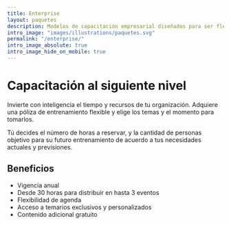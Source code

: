```yaml
---
title: Enterprise
layout: paquetes
description: Modelos de capacitación empresarial diseñados para ser flexibles y escalables
intro_image: "images/illustrations/paquetes.svg"
permalink: "/enterprise/"
intro_image_absolute: true
intro_image_hide_on_mobile: true    
---
```


# Capacitación al siguiente nivel

Invierte con inteligencia el tiempo y recursos de tu organización. Adquiere una póliza de entrenamiento flexible y elige los temas y el momento para tomarlos.

Tú decides el número de horas a reservar, y la cantidad de personas objetivo para su futuro entrenamiento de acuerdo a tus necesidades actuales y previsiones.

## Beneficios

- Vigencia anual
- Desde 30 horas para distribuir en hasta 3 eventos
- Flexibilidad de agenda
- Acceso a temarios exclusivos y personalizados
- Contenido adicional gratuito
